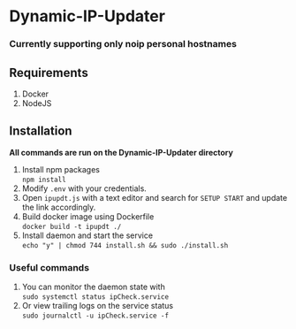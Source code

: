 # Dynamic-IP-Updater

### Currently supporting only noip personal hostnames

## Requirements
1. Docker
2. NodeJS

## Installation
__All commands are run on the Dynamic-IP-Updater directory__
1. Install npm packages <br/>
`npm install`
2. Modify `.env` with your credentials.
3. Open `ipupdt.js` with a text editor and search for `SETUP START` and update the link accordingly.
4. Build docker image using Dockerfile <br/>
`docker build -t ipupdt ./`
5. Install daemon and start the service<br/>
`echo "y" | chmod 744 install.sh && sudo ./install.sh`

### Useful commands
1. You can monitor the daemon state with <br/>
`sudo systemctl status ipCheck.service`
2. Or view trailing logs on the service status <br/>
`sudo journalctl -u ipCheck.service -f`
